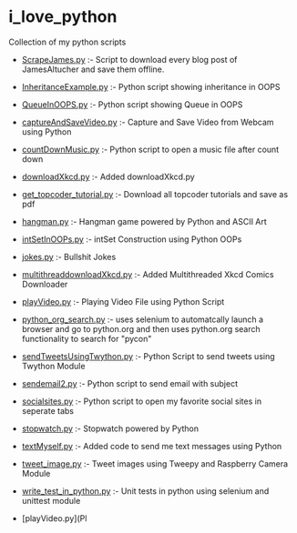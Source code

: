 # i_love_python
   Collection of my python scripts
   
   - [ScrapeJames.py](https://github.com/MayankPratap/i_love_python/blob/master/ScrapeJames.py) :- Script to download every blog post of JamesAltucher and save them offline.

   - [InheritanceExample.py](https://github.com/MayankPratap/i_love_python/blob/master/InheritanceExample.py) :- Python script showing inheritance in OOPS

   - [QueueInOOPS.py](https://github.com/MayankPratap/i_love_python/blob/master/QueueInOOPS.py) :- Python script showing Queue in OOPS

   - [captureAndSaveVideo.py](https://github.com/MayankPratap/i_love_python/blob/master/captureAndSaveVideo.py) :- Capture and Save Video from Webcam using Python

   - [countDownMusic.py](https://github.com/MayankPratap/i_love_python/blob/master/countDownMusic.py) :- Python script to open a music file after count down

   - [downloadXkcd.py](https://github.com/MayankPratap/i_love_python/blob/master/downloadXkcd.py) :- Added downloadXkcd.py

   - [get_topcoder_tutorial.py](https://github.com/MayankPratap/i_love_python/blob/master/get_topcoder_tutorial.py) :- Download all topcoder tutorials and save as pdf

   - [hangman.py](https://github.com/MayankPratap/i_love_python/blob/master/hangman.py) :- Hangman game powered by Python and ASCII Art

   - [intSetInOOPs.py](https://github.com/MayankPratap/i_love_python/blob/master/intSetInOOPS.py) :- intSet Construction using Python OOPs

   - [jokes.py](https://github.com/MayankPratap/i_love_python/blob/master/jokes.py) :- Bullshit Jokes

   - [multithreaddownloadXkcd.py](https://github.com/MayankPratap/i_love_python/blob/master/multithreaddownloadXkcd.py) :- Added Multithreaded Xkcd Comics Downloader

   - [playVideo.py](https://github.com/MayankPratap/i_love_python/blob/master/playVideo.py) :- Playing Video File using Python Script

   - [python_org_search.py](https://github.com/MayankPratap/i_love_python/blob/master/python_org_search.py) :- uses selenium to automatcally launch a browser and go to python.org and then uses python.org search functionality to search for "pycon"

   - [sendTweetsUsingTwython.py](https://github.com/MayankPratap/i_love_python/blob/master/sendTweetsUsingTwython.py) :- Python Script to send tweets using Twython Module

   - [sendemail2.py](https://github.com/MayankPratap/i_love_python/blob/master/sendemail2.py) :- Python script to send email with subject

   - [socialsites.py](https://github.com/MayankPratap/i_love_python/blob/master/socialsites.py) :- Python script to open my favorite social sites in seperate tabs

   - [stopwatch.py](https://github.com/MayankPratap/i_love_python/blob/master/stopwatch.py) :- Stopwatch powered by Python

   - [textMyself.py](https://github.com/MayankPratap/i_love_python/blob/master/textMyself.py) :- Added code to send me text messages using Python

   - [tweet_image.py](https://github.com/MayankPratap/i_love_python/blob/master/tweet_image.py) :- Tweet images using Tweepy and Raspberry Camera Module

   - [write_test_in_python.py](https://github.com/MayankPratap/i_love_python/blob/master/write_test_in_python.py) :- Unit tests in python using selenium and unittest module

   - [playVideo.py](Pl

